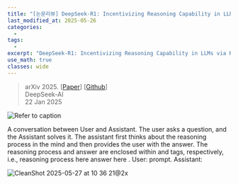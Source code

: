 ```yaml
---
title: "[논문리뷰] DeepSeek-R1: Incentivizing Reasoning Capability in LLMs via Reinforcement Learning"
last_modified_at: 2025-05-26
categories:
  - 
tags:
  - 
excerpt: "DeepSeek-R1: Incentivizing Reasoning Capability in LLMs via Reinforcement Learning"
use_math: true
classes: wide
---
```


> arXiv 2025. [[Paper](https://arxiv.org/abs/2501.12948)] [[Github](https://github.com/deepseek-ai/DeepSeek-R1/tree/main)]  
> DeepSeek-AI  
> 22 Jan 2025  



![Refer to caption](https://arxiv.org/html/2501.12948v1/x1.png)

A conversation between User and Assistant. The user asks a question, and the Assistant solves it. The assistant first thinks about the reasoning process in the mind and then provides the user with the answer. The reasoning process and answer are enclosed within <think> </think> and <answer> </answer> tags, respectively, i.e., <think> reasoning process here </think> <answer> answer here </answer>. User: prompt. Assistant:

![CleanShot 2025-05-27 at 10 36 21@2x](https://github.com/user-attachments/assets/1197569f-ddff-4652-aa8f-547b62de22ef)

